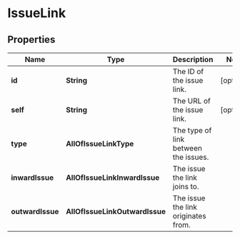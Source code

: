 # IssueLink

## Properties
Name | Type | Description | Notes
------------ | ------------- | ------------- | -------------
**id** | **String** | The ID of the issue link. |  [optional]
**self** | **String** | The URL of the issue link. |  [optional]
**type** | **AllOfIssueLinkType** | The type of link between the issues. | 
**inwardIssue** | **AllOfIssueLinkInwardIssue** | The issue the link joins to. | 
**outwardIssue** | **AllOfIssueLinkOutwardIssue** | The issue the link originates from. | 
